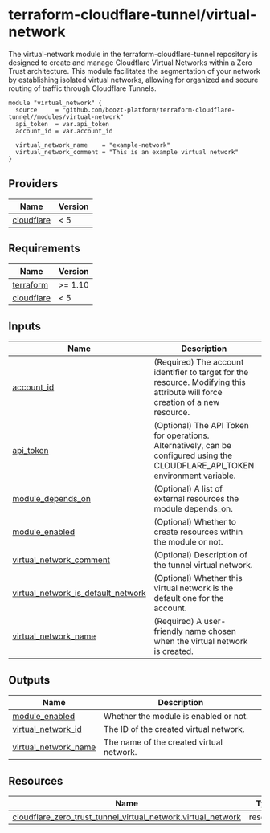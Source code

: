 # terraform-cloudflare-tunnel/virtual-network

The virtual-network module in the terraform-cloudflare-tunnel repository
is designed to create and manage Cloudflare Virtual Networks within a Zero
Trust architecture. This module facilitates the segmentation of your network
by establishing isolated virtual networks, allowing for organized and secure
routing of traffic through Cloudflare Tunnels.

```hcl
module "virtual_network" {
  source     = "github.com/boozt-platform/terraform-cloudflare-tunnel//modules/virtual-network"
  api_token  = var.api_token
  account_id = var.account_id

  virtual_network_name    = "example-network"
  virtual_network_comment = "This is an example virtual network"
}
```
<!-- markdownlint-disable -->
## Providers

| Name | Version |
|------|---------|
| <a name="provider_cloudflare"></a> [cloudflare](#provider\_cloudflare) | < 5 |
## Requirements

| Name | Version |
|------|---------|
| <a name="requirement_terraform"></a> [terraform](#requirement\_terraform) | >= 1.10 |
| <a name="requirement_cloudflare"></a> [cloudflare](#requirement\_cloudflare) | < 5 |
## Inputs

| Name | Description | Type | Default | Required |
|------|-------------|------|---------|:--------:|
| <a name="input_account_id"></a> [account\_id](#input\_account\_id) | (Required) The account identifier to target for the resource. Modifying this attribute will force creation of a new resource. | `string` | n/a | yes |
| <a name="input_api_token"></a> [api\_token](#input\_api\_token) | (Optional) The API Token for operations. Alternatively, can be configured using the CLOUDFLARE\_API\_TOKEN environment variable. | `string` | `null` | no |
| <a name="input_module_depends_on"></a> [module\_depends\_on](#input\_module\_depends\_on) | (Optional) A list of external resources the module depends\_on. | `any` | `[]` | no |
| <a name="input_module_enabled"></a> [module\_enabled](#input\_module\_enabled) | (Optional) Whether to create resources within the module or not. | `bool` | `true` | no |
| <a name="input_virtual_network_comment"></a> [virtual\_network\_comment](#input\_virtual\_network\_comment) | (Optional) Description of the tunnel virtual network. | `string` | `null` | no |
| <a name="input_virtual_network_is_default_network"></a> [virtual\_network\_is\_default\_network](#input\_virtual\_network\_is\_default\_network) | (Optional) Whether this virtual network is the default one for the account. | `bool` | `false` | no |
| <a name="input_virtual_network_name"></a> [virtual\_network\_name](#input\_virtual\_network\_name) | (Required) A user-friendly name chosen when the virtual network is created. | `string` | n/a | yes |
## Outputs

| Name | Description |
|------|-------------|
| <a name="output_module_enabled"></a> [module\_enabled](#output\_module\_enabled) | Whether the module is enabled or not. |
| <a name="output_virtual_network_id"></a> [virtual\_network\_id](#output\_virtual\_network\_id) | The ID of the created virtual network. |
| <a name="output_virtual_network_name"></a> [virtual\_network\_name](#output\_virtual\_network\_name) | The name of the created virtual network. |
## Resources

| Name | Type |
|------|------|
| [cloudflare_zero_trust_tunnel_virtual_network.virtual_network](https://registry.terraform.io/providers/cloudflare/cloudflare/latest/docs/resources/zero_trust_tunnel_virtual_network) | resource |
<!-- markdownlint-restore -->